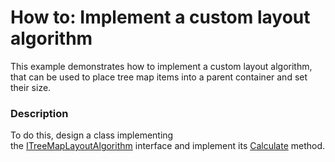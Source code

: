 # How to: Implement a custom layout algorithm


This example demonstrates how to implement a custom layout algorithm, that can be used to place tree map items into a parent container and set their size.


<h3>Description</h3>

To do this, design a class implementing the&nbsp;<a href="https://documentation.devexpress.com/#WindowsForms/clsDevExpressXtraTreeMapITreeMapLayoutAlgorithmtopic">ITreeMapLayoutAlgorithm</a>&nbsp;interface and implement its&nbsp;<a href="https://documentation.devexpress.com/#WindowsForms/DevExpressXtraTreeMapITreeMapLayoutAlgorithm_Calculatetopic">Calculate</a>&nbsp;method.

<br/>


